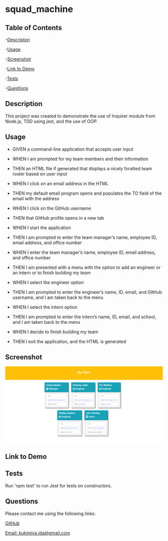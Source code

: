 # squad_machine

## Table of Contents

-[Descripton](#description)

-[Usage](#usage)

-[Screenshot](#screenshot)

-[Link to Demo](#link-to-demo)

-[Tests](#tests)

-[Questions](#questions)

## Description

This project was created to demonstrate the use of Inquirer module from Node.js, TDD using jest, and the use of OOP.

## Usage

* GIVEN a command-line application that accepts user input

* WHEN I am prompted for my team members and their information

* THEN an HTML file if generated that displays a nicely foratted team roster based on user input

* WHEN I click on an email address in the HTML

* THEN my default email program opens and populates the TO field of the email with the address

* WHEN I click on the GitHub username

* THEN that GitHub profile opens in a new tab

* WHEN I start the application

* THEN I am prompted to enter the team manager’s name, employee ID, email address, and office number

* WHEN I enter the team manager’s name, employee ID, email address, and office number

* THEN I am presented with a menu with the option to add an engineer or an intern or to finish building my team

* WHEN I select the engineer option

* THEN I am prompted to enter the engineer’s name, ID, email, and GitHub username, and I am taken back to the menu

* WHEN I select the intern option

* THEN I am prompted to enter the intern’s name, ID, email, and school, and I am taken back to the menu

* WHEN I decide to finish building my team

* THEN I exit the application, and the HTML is generated

## Screenshot

![screenshot of project](./assets/images/Picture1.png)

## Link to Demo

## Tests

Run 'npm test' to run Jest for tests on constructors.

## Questions

  Please contact me using the following links:

  [GitHub](https://github.com/https://github.com/idakukimiya)

  [Email: kukimiya.ida@gmail.com](mailto:kukimiya.ida@gmail.com)
